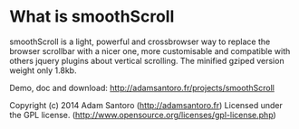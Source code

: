 # What is smoothScroll

smoothScroll is a light, powerful and crossbrowser way to replace the browser scrollbar with a nicer one, more customisable and compatible with others jquery plugins about vertical scrolling. The minified gziped version weight only 1.8kb.

Demo, doc and download: http://adamsantoro.fr/projects/smoothScroll

Copyright (c) 2014 Adam Santoro (http://adamsantoro.fr)
Licensed under the GPL license. (http://www.opensource.org/licenses/gpl-license.php)
